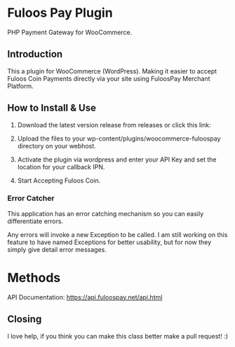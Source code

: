 # Fuloos Pay Plugin

PHP Payment Gateway for WooCommerce.

## Introduction

This a plugin for WooCommerce (WordPress). Making it easier to accept Fuloos Coin Payments directly via your site using FuloosPay Merchant Platform.


## How to Install & Use

1. Download the latest version release from releases or click this link:

2. Upload the files to your wp-content/plugins/woocommerce-fuloospay directory on your webhost.

3. Activate the plugin via wordpress and enter your API Key and set the location for your callback IPN.

4. Start Accepting Fuloos Coin.


### Error Catcher

This application has an error catching mechanism so you can easily differentiate errors. 

Any errors will invoke a new Exception to be called. I am still working on this feature to have named Exceptions for better usability, but for now they simply give detail error messages.

# Methods

API Documentation: https://api.fuloospay.net/api.html


## Closing

I love help, if you think you can make this class better make a pull request! :)
